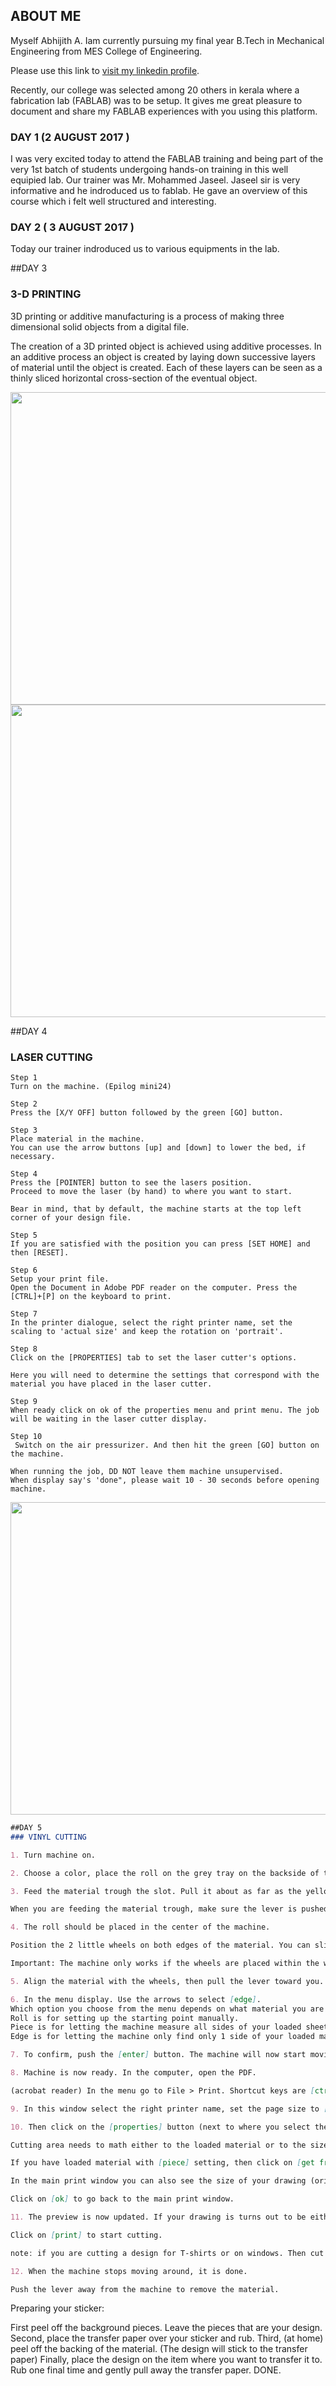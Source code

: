 ## ABOUT ME

Myself Abhijith A. Iam currently pursuing my final year B.Tech in Mechanical Engineering from MES College of Engineering. 

Please use this link to [visit my linkedin profile](https://www.linkedin.com/in/abhijithajikumar/).

Recently, our college was selected among 20 others in kerala where a fabrication lab (FABLAB) was to be setup. It gives me great pleasure to document and share my FABLAB experiences with you using this platform.

### DAY 1 (2 AUGUST 2017 )

I was very excited today to attend the FABLAB training and being part of the very 1st batch of students undergoing hands-on training in this well equipied lab. Our trainer was Mr. Mohammed Jaseel. Jaseel sir is very informative and he indroduced us to fablab. He gave an overview of this course which i felt well structured and interesting. 

### DAY 2 ( 3 AUGUST 2017 )

Today our trainer indroduced us to various equipments in the lab.

##DAY 3
### 3-D PRINTING

3D printing or additive manufacturing is a process of making three dimensional solid objects from a digital file.

The creation of a 3D printed object is achieved using additive processes. In an additive process an object is created by laying down successive layers of material until the object is created. Each of these layers can be seen as a thinly sliced horizontal cross-section of the eventual object.

<img src="IMG_20170817_184025382.jpg" height="500" width="850">
<img src="IMG_20170821_234048171[1].jpg" height="500" width="850">

##DAY 4
### LASER CUTTING

```markown
Step 1 
Turn on the machine. (Epilog mini24)

Step 2 
Press the [X/Y OFF] button followed by the green [GO] button.

Step 3 
Place material in the machine.
You can use the arrow buttons [up] and [down] to lower the bed, if necessary.

Step 4 
Press the [POINTER] button to see the lasers position.
Proceed to move the laser (by hand) to where you want to start.

Bear in mind, that by default, the machine starts at the top left corner of your design file.

Step 5 
If you are satisfied with the position you can press [SET HOME] and then [RESET].

Step 6 
Setup your print file.
Open the Document in Adobe PDF reader on the computer. Press the [CTRL]+[P] on the keyboard to print.

Step 7 
In the printer dialogue, select the right printer name, set the scaling to 'actual size' and keep the rotation on 'portrait'.

Step 8 
Click on the [PROPERTIES] tab to set the laser cutter's options.

Here you will need to determine the settings that correspond with the material you have placed in the laser cutter.

Step 9 
When ready click on ok of the properties menu and print menu. The job will be waiting in the laser cutter display.

Step 10 
 Switch on the air pressurizer. And then hit the green [GO] button on the machine.

When running the job, DD NOT leave them machine unsupervised.
When display say's 'done", please wait 10 - 30 seconds before opening machine.
```
<img src="IMG_20170817_181250997.jpg" height="500" width="850">

```markdown
##DAY 5
### VINYL CUTTING

1. Turn machine on.

2. Choose a color, place the roll on the grey tray on the backside of the machine.

3. Feed the material trough the slot. Pull it about as far as the yellow warning label on the front of the machine.

When you are feeding the material trough, make sure the lever is pushed away from the machine (so it's open).

4. The roll should be placed in the center of the machine.

Position the 2 little wheels on both edges of the material. You can slide the wheels easily by pushing the metal plates on the back of the machine.

Important: The machine only works if the wheels are placed within the white markers

5. Align the material with the wheels, then pull the lever toward you.

6. In the menu display. Use the arrows to select [edge].
Which option you choose from the menu depends on what material you are loading.
Roll is for setting up the starting point manually.
Piece is for letting the machine measure all sides of your loaded sheet. (like with smaller 'leftover' pieces)
Edge is for letting the machine only find only 1 side of your loaded material. (when you just want to find the starting point at the edge of your material.)

7. To confirm, push the [enter] button. The machine will now start moving. The machine will pull on the material to find the edge.

8. Machine is now ready. In the computer, open the PDF.

(acrobat reader) In the menu go to File > Print. Shortcut keys are [ctrl] + [P]

9. In this window select the right printer name, set the page size to [actual size] and set orientation to [portrait]

10. Then click on the [properties] button (next to where you select the printer name) to set up the cutting area.

Cutting area needs to math either to the loaded material or to the size of your drawing.

If you have loaded material with [piece] setting, then click on [get from machine button] to update the cutting area (shortcut).

In the main print window you can also see the size of your drawing (original size).

Click on [ok] to go back to the main print window.

11. The preview is now updated. If your drawing is turns out to be either to small or to big for your cutting area, you can adjust the page size to [fit] or [custom scaling].

Click on [print] to start cutting.

noteː if you are cutting a design for T-shirts or on windows. Then cut your drawing in mirror ǃ

12. When the machine stops moving around, it is done.

Push the lever away from the machine to remove the material.
```

Preparing your sticker:

First peel off the background pieces. Leave the pieces that are your design.
Second, place the transfer paper over your sticker and rub.
Third, (at home) peel off the backing of the material. (The design will stick to the transfer paper)
Finally, place the design on the item where you want to transfer it to. Rub one final time and gently pull away the transfer paper. DONE.



